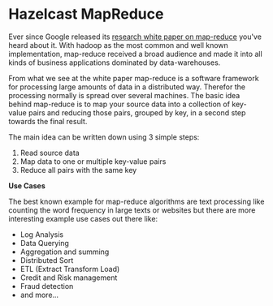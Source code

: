 # Hazelcast MapReduce

Ever since Google released its [research white paper on map-reduce](http://labs.google.com/papers/mapreduce.html)
you've heard about it. With hadoop as the most common and well known implementation, map-reduce received a broad
audience and made it into all kinds of business applications dominated by data-warehouses.

From what we see at the white paper map-reduce is a software framework for processing large amounts of data in a
distributed way. Therefor the processing normally is spread over several machines. The basic idea behind map-reduce
is to map your source data into a collection of key-value pairs and reducing those pairs, grouped by key, in a second
step towards the final result.

The main idea can be written down using 3 simple steps:

  1. Read source data
  2. Map data to one or multiple key-value pairs
  3. Reduce all pairs with the same key

**Use Cases**

The best known example for map-reduce algorithms are text processing like counting the word frequency in large
texts or websites but there are more interesting example use cases out there like:

 - Log Analysis
 - Data Querying
 - Aggregation and summing
 - Distributed Sort
 - ETL (Extract Transform Load)
 - Credit and Risk management
 - Fraud detection
 - and more...

